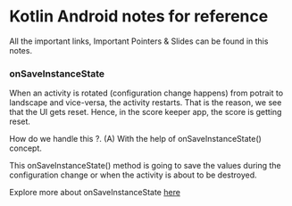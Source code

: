 # Kotlin Android notes for reference

All the important links, Important Pointers & Slides can be found in this notes.

### onSaveInstanceState

When an activity is rotated (configuration change happens) from potrait to landscape and vice-versa, the activity restarts. That is the reason, we see that the UI gets reset. Hence, in the score keeper app, the score is getting reset. 

How do we handle this ?. 
(A) With the help of onSaveInstanceState() concept. 

This onSaveInstanceState() method is going to save the values during the configuration change or when the activity is about to be destroyed. 

Explore more about onSaveInstanceState [here](https://developer.android.com/topic/libraries/architecture/saving-states)



